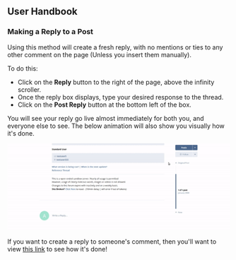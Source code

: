 ## User Handbook
### Making a Reply to a Post

Using this method will create a fresh reply, with no mentions or ties to any other comment on the page (Unless you insert them manually).

To do this:

 - Click on the **Reply** button to the right of the page, above the infinity scroller.
 - Once the reply box displays, type your desired response to the thread.
 - Click on the **Post Reply** button at the bottom left of the box.
 
You will see your reply go live almost immediately for both you, and everyone else to see. The below animation will also show you visually how it's done.

![Animation - Like and unlike a post](687474703a2f2f692e696d6775722e636f6d2f3459517639464a2e676966.gif)

If you want to create a reply to someone's comment, then you'll want to view [this link](replycomment.md) to see how it's done!
